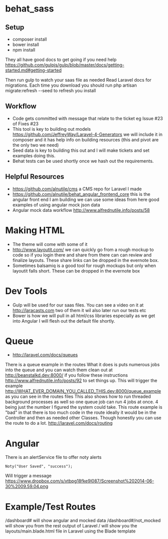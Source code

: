 behat_sass
==========

## Setup
 * composer install
 * bower install
 * npm install

 They all have good docs to get going if you need help
 https://github.com/gulpjs/gulp/blob/master/docs/getting-started.md#getting-started

 Then run gulp to watch your saas file as needed
 Read Laravel docs for migrations. Each time you download you should run
 php artisan migrate:refresh --seed
 to refresh you install

## Workflow

  * Code gets committed with message that relate to the ticket eg Issue #23 of Fixes #23
  * This tool is key to building out models https://github.com/JeffreyWay/Laravel-4-Generators we will include it in composer and it has help info on building resources (this and pivot are the only two we need)
  * Seed data is key to building this out and I will make tickets and set examples doing this.
  * Behat tests can be used shortly once we hash out the requirements.
  
## Helpful Resources

  * https://github.com/alnutile/cms a CMS repo for Laravel I made
  * https://github.com/alnutile/behat_angular_frontend_core this is the angular front end I am building we can use some ideas from here good examples of using angular mock json data
  * Angular mock data workflow http://www.alfrednutile.info/posts/58

# Making HTML 

  * The theme will come with some of it
  * http://www.layoutit.com/ we can quickly go from a rough mockup to code so if you login there and share from there can can review
  and finalize layouts. These share links can be dropped in the evernote box.
  * Sometimes balsamiq is a good tool for rough mockups but only when layoutit falls short. These can be dropped in the evernote box
  
# Dev Tools

  * Gulp will be used for our saas files. You can see a video on it at http://laracasts.com two of them it wil also later run our tests etc
  * Bower is how we will pull in all html/css libraries especially as we get into Angular I will flesh out the default file shortly.
  
# Queue

  * http://laravel.com/docs/queues

  There is a queue example in the routes
  What it does is puts numerous jobs into the queue and you can watch them clean out at http://beanstalkd.dev:8000/
  if you follow these instructions http://www.alfrednutile.info/posts/92 to set things up.
  This will trigger the example http://WHAT_EVER_DOMAIN_YOU_CALLED_THIS.dev:8000/queue_example as you can see in the routes files
  This also shows how to run threaded background processes as well so one queue job can run 4 jobs at once.
  4 being just the number I figured the system could take.
  This route example is "bad" in that there is too much code in the route ideally it would be in the Controller and then as needed other Classes.
  Though honestly you can use the route to do a lot. http://laravel.com/docs/routing


# Angular

  There is an alertService file to offer noty alerts

~~~
Noty("User Saved", "success");
~~~

  Will trigger a message
  https://www.dropbox.com/s/xtbpg18fke9l087/Screenshot%202014-06-30%2009.59.04.png

# Example/Test Routes

  /dashboard# will show angular and mocked data
  /dashboard#/not_mocked will show you from the rest output of Laravel
  / will show you the layouts/main.blade.html file in Laravel using the Blade template
